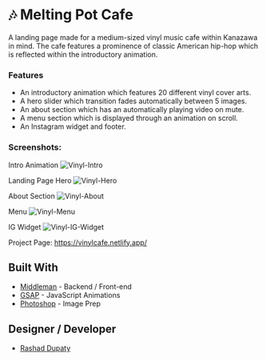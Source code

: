 # 🎶 Melting Pot Cafe
A landing page made for a medium-sized vinyl music cafe within Kanazawa in mind. The cafe features a prominence of classic American hip-hop which is reflected within the introductory animation. 

### Features
- An introductory animation which features 20 different vinyl cover arts.
- A hero slider which transition fades automatically between 5 images.
- An about section which has an automatically playing video on mute.
- A menu section which is displayed through an animation on scroll.
- An Instagram widget and footer.

### Screenshots:

Intro Animation
![Vinyl-Intro](https://github.com/user-attachments/assets/8a83a488-7a1e-4e1d-a085-0c708b753b17)

Landing Page Hero
![Vinyl-Hero](https://github.com/user-attachments/assets/4fd481fe-5338-4484-83ca-7cd35e22c191)

About Section
![Vinyl-About](https://github.com/user-attachments/assets/c5ed7057-0246-47b8-977e-813f07957870)

Menu
![Vinyl-Menu](https://github.com/user-attachments/assets/755b1fcd-5187-4de4-8bab-6c297d047e14)

IG Widget
![Vinyl-IG-Widget](https://github.com/user-attachments/assets/75c51207-0f04-4081-839c-f4626e7c588a)

Project Page: https://vinylcafe.netlify.app/


## Built With
- [Middleman](https://middlemanapp.com/) - Backend / Front-end
- [GSAP](https://gsap.com/) - JavaScript Animations
- [Photoshop](https://www.adobe.com/products/photoshop.html) - Image Prep

## Designer / Developer
- [Rashad Dupaty](https://www.linkedin.com/in/rashaddupaty/)
